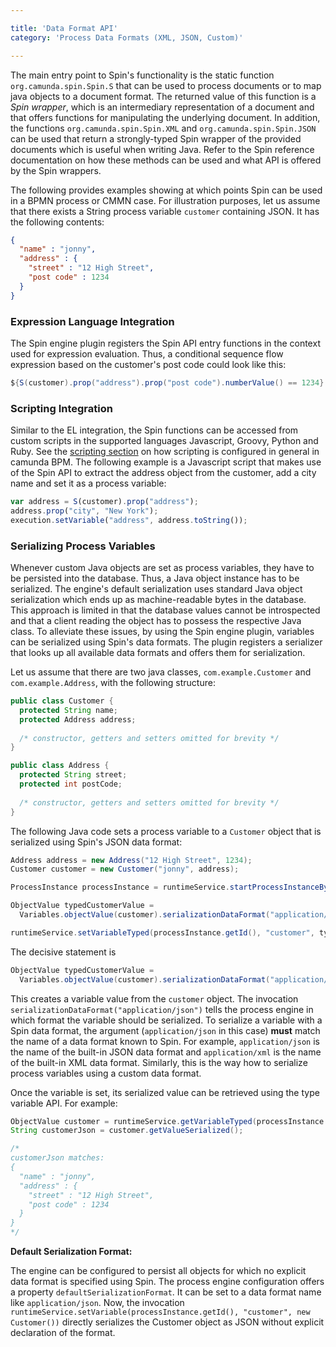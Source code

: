 ```yaml
---

title: 'Data Format API'
category: 'Process Data Formats (XML, JSON, Custom)'

---
```


<!--TODO: add link to spin reference-->
The main entry point to Spin's functionality is the static function `org.camunda.spin.Spin.S` that can be used to process documents or to map java objects to a document format. The returned value of this function is a *Spin wrapper*, which is an intermediary representation of a document and that offers functions for manipulating the underlying document. In addition, the functions `org.camunda.spin.Spin.XML` and `org.camunda.spin.Spin.JSON` can be used that return a strongly-typed Spin wrapper of the provided documents which is useful when writing Java. Refer to the Spin reference documentation on how these methods can be used and what API is offered by the Spin wrappers. 

The following provides examples showing at which points Spin can be used in a BPMN process or CMMN case. For illustration purposes, let us assume that there exists a String process variable `customer` containing JSON. It has the following contents:

```json
{
  "name" : "jonny",
  "address" : {
    "street" : "12 High Street",
    "post code" : 1234
  }
}
```

### Expression Language Integration

The Spin engine plugin registers the Spin API entry functions in the context used for expression evaluation. Thus, a conditional sequence flow expression based on the customer's post code could look like this:

```java
${S(customer).prop("address").prop("post code").numberValue() == 1234}
```

### Scripting Integration

Similar to the EL integration, the Spin functions can be accessed from custom scripts in the supported languages Javascript, Groovy, Python and Ruby. See the [scripting section](ref:/guides/user-guide/#process-engine-scripting) on how scripting is configured in general in camunda BPM. The following example is a Javascript script that makes use of the Spin API to extract the address object from the customer, add a city name and set it as a process variable:

```javascript
var address = S(customer).prop("address");
address.prop("city", "New York");
execution.setVariable("address", address.toString());
```

### Serializing Process Variables

Whenever custom Java objects are set as process variables, they have to be persisted into the database. Thus, a Java object instance has to be serialized. The engine's default serialization uses standard Java object serialization which ends up as machine-readable bytes in the database. This approach is limited in that the database values cannot be introspected and that a client reading the object has to possess the respective Java class. To alleviate these issues, by using the Spin engine plugin, variables can be serialized using Spin's data formats. The plugin registers a serializer that looks up all available data formats and offers them for serialization.

Let us assume that there are two java classes, `com.example.Customer` and `com.example.Address`, with the following structure:

```java
public class Customer {
  protected String name;
  protected Address address;
  
  /* constructor, getters and setters omitted for brevity */
}

public class Address {
  protected String street;
  protected int postCode;
  
  /* constructor, getters and setters omitted for brevity */
}
```

The following Java code sets a process variable to a `Customer` object that is serialized using Spin's JSON data format:

```java
Address address = new Address("12 High Street", 1234);
Customer customer = new Customer("jonny", address);

ProcessInstance processInstance = runtimeService.startProcessInstanceByKey("aProcess");

ObjectValue typedCustomerValue = 
  Variables.objectValue(customer).serializationDataFormat("application/json").create();

runtimeService.setVariableTyped(processInstance.getId(), "customer", typedCustomerValue);
```

The decisive statement is

```java
ObjectValue typedCustomerValue = 
  Variables.objectValue(customer).serializationDataFormat("application/json").create();
```

This creates a variable value from the `customer` object. The invocation `serializationDataFormat("application/json")` tells the process engine in which format the variable should be serialized. To serialize a variable with a Spin data format, the argument (`application/json` in this case) **must** match the name of a data format known to Spin. For example, `application/json` is the name of the built-in JSON data format and `application/xml` is the name of the built-in XML data format. Similarly, this is the way how to serialize process variables using a custom data format.

Once the variable is set, its serialized value can be retrieved using the type variable API. For example:

```java
ObjectValue customer = runtimeService.getVariableTyped(processInstance.getId(), "customer");
String customerJson = customer.getValueSerialized();

/*
customerJson matches:
{
  "name" : "jonny",
  "address" : {
    "street" : "12 High Street",
    "post code" : 1234
  }
}
*/
```

<div class="alert alert-info">
  <strong>Default Serialization Format:</strong>
  <p>The engine can be configured to persist all objects for which no explicit data format is specified using Spin. The process engine configuration offers a property <code>defaultSerializationFormat</code>. It can be set to a data format name like <code>application/json</code>. Now, the invocation <code>runtimeService.setVariable(processInstance.getId(), "customer", new Customer())</code> directly serializes the Customer object as JSON without explicit declaration of the format.</p>
</div>